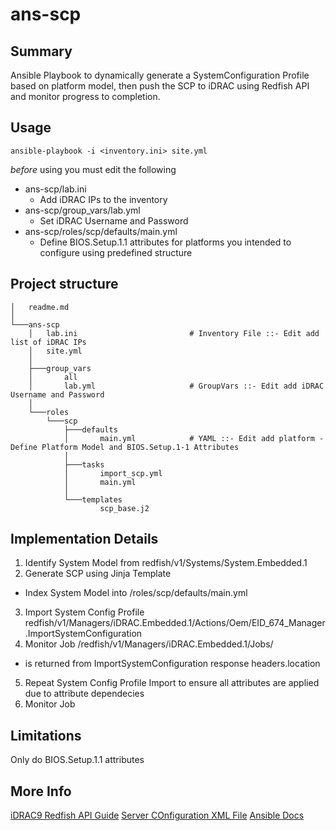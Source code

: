 # ans-scp
## Summary
Ansible Playbook to dynamically generate a SystemConfiguration Profile based on platform model, then push the SCP to iDRAC using Redfish API and monitor progress to completion.

## Usage
```
ansible-playbook -i <inventory.ini> site.yml
```
*before* using you must edit the following
- ans-scp/lab.ini
  - Add iDRAC IPs to the inventory
- ans-scp/group_vars/lab.yml
  - Set iDRAC Username and Password
- ans-scp/roles/scp/defaults/main.yml
  - Define BIOS.Setup.1.1 attributes for platforms you intended to configure using predefined structure

## Project structure
```
│   readme.md
│
└───ans-scp
    │   lab.ini                         # Inventory File ::- Edit add list of iDRAC IPs
    │   site.yml
    │
    ├───group_vars
    │       all
    │       lab.yml                     # GroupVars ::- Edit add iDRAC Username and Password
    │
    └───roles
        └───scp
            ├───defaults
            │       main.yml            # YAML ::- Edit add platform - Define Platform Model and BIOS.Setup.1-1 Attributes
            │
            ├───tasks
            │       import_scp.yml
            │       main.yml
            │
            └───templates
                    scp_base.j2
```

## Implementation Details
1. Identify System Model from redfish/v1/Systems/System.Embedded.1
2. Generate SCP using Jinja Template
  - Index System Model into /roles/scp/defaults/main.yml
3. Import System Config Profile redfish/v1/Managers/iDRAC.Embedded.1/Actions/Oem/EID_674_Manager.ImportSystemConfiguration
4. Monitor Job /redfish/v1/Managers/iDRAC.Embedded.1/Jobs/<JID>
  - <JID> is returned from ImportSystemConfiguration response headers.location
5. Repeat System Config Profile Import to ensure all attributes are applied due to attribute dependecies
6. Monitor Job

## Limitations
Only do BIOS.Setup.1.1 attributes

## More Info
[iDRAC9 Redfish API Guide](https://topics-cdn.dell.com/pdf/idrac9-lifecycle-controller-v4x-series_api-guide_en-us.pdf)
[Server COnfiguration XML File](https://downloads.dell.com/solutions/general-solution-resources/White%20Papers/Server%20Configuration%20XML%20File.pdf)
[Ansible Docs](https://docs.ansible.com/ansible/latest/index.html)
